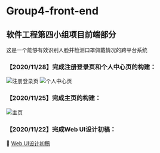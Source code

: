 # Group4-front-end
## 软件工程第四小组项目前端部分
这是一个能够有效识别人脸并检测口罩佩戴情况的跨平台系统

### 【2020/11/28】完成注册登录页和个人中心页的构建：
![注册登录页](https://img-blog.csdnimg.cn/20201128170102663.PNG)
![个人中心页](https://img-blog.csdnimg.cn/20201128170113422.PNG)

### 【2020/11/25】完成主页的构建：
![主页](https://img-blog.csdnimg.cn/20201125101556864.PNG)

### 【2020/11/22】完成Web UI设计初稿：
:bookmark_tabs: [Web UI设计初稿](https://github.com/Amoniaa/Group4-project-documentation/blob/main/%E9%A1%B9%E7%9B%AE%E5%8E%9F%E5%9E%8BUI%E8%AE%BE%E8%AE%A1.md)
